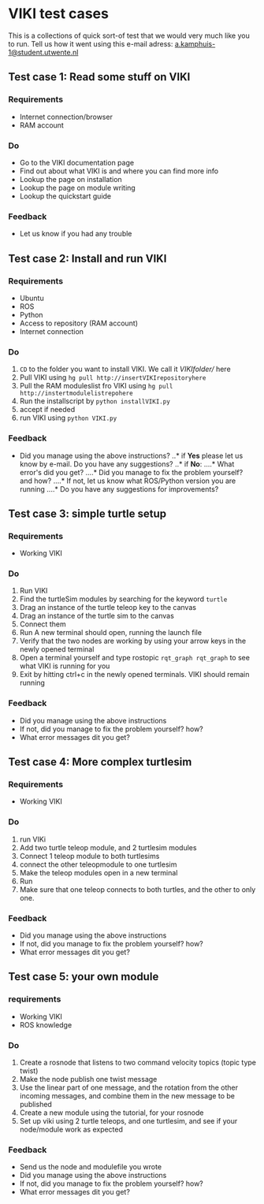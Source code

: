 VIKI test cases
===============
This is a collections of quick sort-of test that we would very much like you to run. Tell us how it went using this e-mail adress: a.kamphuis-1@student.utwente.nl

Test case 1: Read some stuff on VIKI
------------------------------------

### Requirements 
* Internet connection/browser
* RAM account

### Do
* Go to the VIKI documentation page
* Find out about what VIKI is and where you can find more info
* Lookup the page on installation
* Lookup the page on module writing
* Lookup the quickstart guide

### Feedback
* Let us know if you had any trouble

Test case 2: Install and run VIKI
---------------------------------

### Requirements
* Ubuntu
* ROS
* Python
* Access to repository (RAM account)
* Internet connection

### Do
1. `CD` to the folder you want to install VIKI. We call it *VIKIfolder/* here
1. Pull VIKI using `hg pull http://insertVIKIrepositoryhere`
1. Pull the RAM moduleslist fro VIKI using `hg pull http://instertmodulelistrepohere`
2. Run the installscript by `python installVIKI.py`
3. accept if needed
4. run VIKI using `python VIKI.py`

### Feedback

* Did you manage using the above instructions?
..* if **Yes** please let us know by e-mail. Do you have any suggestions?
..* if **No**:
....* What error's did you get?
....* Did you manage to fix the problem yourself? and how?
....* If not, let us know what ROS/Python version you are running
....* Do you have any suggestions for improvements?

Test case 3: simple turtle setup
--------------------------------

### Requirements
* Working VIKI

### Do
1. Run VIKI
2. Find the turtleSim modules by searching for the keyword `turtle`
3. Drag an instance of the turtle teleop key to the canvas
4. Drag an instance of the turtle sim to the canvas
5. Connect them
6. Run
A new terminal should open, running the launch file
7. Verify that the two nodes are working by using your arrow keys in the newly opened terminal
8. Open a terminal yourself and type rostopic `rqt_graph rqt_graph` to see what VIKI is running for you
9. Exit by hitting ctrl+c in the newly opened terminals. VIKI should remain running

### Feedback
* Did you manage using the above instructions
* If not, did you manage to fix the problem yourself? how?
* What error messages dit you get?

Test case 4: More complex turtlesim
-----------------------------------

### Requirements
* Working VIKI

### Do
1. run VIKi
2. Add two turtle teleop module, and 2 turtlesim modules
3. Connect 1 teleop module to both turtlesims
4. connect the other teleopmodule to one turtlesim
5. Make the teleop modules open in a new terminal
6. Run
7. Make sure that one teleop connects to both turtles, and the other to only one.

### Feedback
* Did you manage using the above instructions
* If not, did you manage to fix the problem yourself? how?
* What error messages dit you get?

Test case 5: your own module
----------------------------

### requirements
* Working VIKI
* ROS knowledge

### Do
1. Create a rosnode that listens to two command velocity topics (topic type twist)
2. Make the node publish one twist message
3. Use the linear part of one message, and the rotation from the other incoming messages, and combine them in the new message to be published
4. Create a new module using the tutorial, for your rosnode
5. Set up viki using 2 turtle teleops, and one turtlesim, and see if your node/module work as expected

### Feedback
* Send us the node and modulefile you wrote
* Did you manage using the above instructions
* If not, did you manage to fix the problem yourself? how?
* What error messages dit you get?